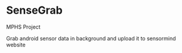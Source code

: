 # SenseGrab
MPHS Project

Grab android sensor data in background and upload it to sensormind website
